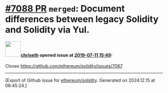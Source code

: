 # [\#7088 PR](https://github.com/ethereum/solidity/pull/7088) `merged`: Document differences between legacy Solidity and Solidity via Yul.

#### <img src="https://avatars.githubusercontent.com/u/9073706?v=4" width="50">[chriseth](https://github.com/chriseth) opened issue at [2019-07-11 15:49](https://github.com/ethereum/solidity/pull/7088):

Closes https://github.com/ethereum/solidity/issues/7067




-------------------------------------------------------------------------------



[Export of Github issue for [ethereum/solidity](https://github.com/ethereum/solidity). Generated on 2024.12.15 at 06:45:24.]
